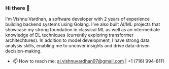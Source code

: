 ### Hi  there 👋

I'm Vishnu Vardhan, a software developer with 2 years of experience building backend systems using Golang. 
I've also built AI/ML projects that showcase my strong foundation in classical ML as well as an intermediate knowledge of DL techniques (currently exploring transformer architechtures). In addition to model development, I have strong data analysis skills, enabling me to uncover insights and drive data-driven decision-making.

- 📫 How to reach me: ai.vishnuvardhan97@gmail.com | +1 (716) 994-8111
